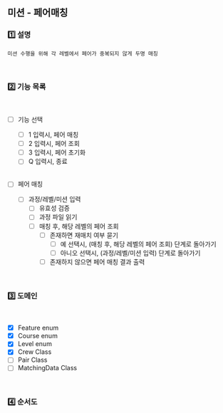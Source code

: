 ## 미션 - 페어매칭

### 1️⃣ 설명

    미션 수행을 위해 각 레벨에서 페어가 중복되지 않게 두명 매칭

<br>

### 2️⃣ 기능 목록
<br>

- [ ] 기능 선택
  - [ ] 1 입력시, 페어 매칭
  - [ ] 2 입력시, 페어 조회
  - [ ] 3 입력시, 페어 초기화
  - [ ] Q 입력시, 종료
  
  <br>
  
- [ ] 페어 매칭
  - [ ] 과정/레벨/미션 입력
    - [ ] 유효성 검증
    - [ ] 과정 파일 읽기
    - [ ] 매칭 후, 해당 레벨의 페어 조회
      - [ ] 존재하면 재매치 여부 묻기 
        - [ ] 예 선택시, (매칭 후, 해당 레벨의 페어 조회) 단계로 돌아가기
        - [ ] 아니오 선택시, (과정/레벨/미션 입력) 단계로 돌아가기
      - [ ] 존재하지 않으면 페어 매칭 결과 출력

<br>

### 3️⃣ 도메인
<br>

- [x] Feature enum
- [x] Course enum
- [x] Level enum
- [x] Crew Class
- [ ] Pair Class
- [ ] MatchingData Class

<br>

### 4️⃣ 순서도
<br>

